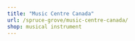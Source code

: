 ```yaml
---
title: "Music Centre Canada"
url: /spruce-grove/music-centre-canada/
shop: musical instrument
---
```

